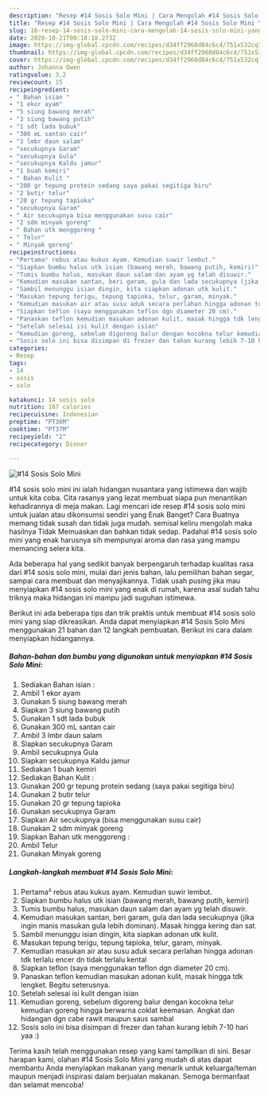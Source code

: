 ```yaml
---
description: "Resep #14 Sosis Solo Mini | Cara Mengolah #14 Sosis Solo Mini Yang Bisa Manjain Lidah"
title: "Resep #14 Sosis Solo Mini | Cara Mengolah #14 Sosis Solo Mini Yang Bisa Manjain Lidah"
slug: 16-resep-14-sosis-solo-mini-cara-mengolah-14-sosis-solo-mini-yang-bisa-manjain-lidah
date: 2020-10-21T00:18:18.273Z
image: https://img-global.cpcdn.com/recipes/d34ff2968d84c6c4/751x532cq70/14-sosis-solo-mini-foto-resep-utama.jpg
thumbnail: https://img-global.cpcdn.com/recipes/d34ff2968d84c6c4/751x532cq70/14-sosis-solo-mini-foto-resep-utama.jpg
cover: https://img-global.cpcdn.com/recipes/d34ff2968d84c6c4/751x532cq70/14-sosis-solo-mini-foto-resep-utama.jpg
author: Johanna Owen
ratingvalue: 3.2
reviewcount: 15
recipeingredient:
- " Bahan isian "
- "1 ekor ayam"
- "5 siung bawang merah"
- "3 siung bawang putih"
- "1 sdt lada bubuk"
- "300 mL santan cair"
- "3 lmbr daun salam"
- "secukupnya Garam"
- "secukupnya Gula"
- "secukupnya Kaldu jamur"
- "1 buah kemiri"
- " Bahan Kulit "
- "200 gr tepung protein sedang saya pakai segitiga biru"
- "2 butir telur"
- "20 gr tepung tapioka"
- "secukupnya Garam"
- " Air secukupnya bisa menggunakan susu cair"
- "2 sdm minyak goreng"
- " Bahan utk menggoreng "
- " Telur"
- " Minyak goreng"
recipeinstructions:
- "Pertama² rebus atau kukus ayam. Kemudian suwir lembut."
- "Siapkan bumbu halus utk isian (bawang merah, bawang putih, kemiri)"
- "Tumis bumbu halus, masukan daun salam dan ayam yg telah disuwir."
- "Kemudian masukan santan, beri garam, gula dan lada secukupnya (jika ingin manis masukan gula lebih dominan). Masak hingga kering dan sat."
- "Sambil menunggu isian dingin, kita siapkan adonan utk kulit."
- "Masukan tepung terigu, tepung tapioka, telur, garam, minyak."
- "Kemudian masukan air atau susu aduk secara perlahan hingga adonan tdk terlalu encer dn tidak terlalu kental"
- "Siapkan teflon (saya menggunakan teflon dgn diameter 20 cm)."
- "Panaskan teflon kemudian masukan adonan kulit, masak hingga tdk lengket. Begitu seterusnya."
- "Setelah selesai isi kulit dengan isian"
- "Kemudian goreng, sebelum digoreng balur dengan kocokna telur kemudian goreng hingga berwarna coklat keemasan. Angkat dan hidangan dgn cabe rawit maupun saus sambal"
- "Sosis solo ini bisa disimpan di frezer dan tahan kurang lebih 7-10 hari yaa :)"
categories:
- Resep
tags:
- 14
- sosis
- solo

katakunci: 14 sosis solo 
nutrition: 167 calories
recipecuisine: Indonesian
preptime: "PT36M"
cooktime: "PT37M"
recipeyield: "2"
recipecategory: Dinner

---
```



![#14 Sosis Solo Mini](https://img-global.cpcdn.com/recipes/d34ff2968d84c6c4/751x532cq70/14-sosis-solo-mini-foto-resep-utama.jpg)


#14 sosis solo mini ini ialah hidangan nusantara yang istimewa dan wajib untuk kita coba. Cita rasanya yang lezat membuat siapa pun menantikan kehadirannya di meja makan.
Lagi mencari ide resep #14 sosis solo mini untuk jualan atau dikonsumsi sendiri yang Enak Banget? Cara Buatnya memang tidak susah dan tidak juga mudah. semisal keliru mengolah maka hasilnya Tidak Memuaskan dan bahkan tidak sedap. Padahal #14 sosis solo mini yang enak harusnya sih mempunyai aroma dan rasa yang mampu memancing selera kita.

Ada beberapa hal yang sedikit banyak berpengaruh terhadap kualitas rasa dari #14 sosis solo mini, mulai dari jenis bahan, lalu pemilihan bahan segar, sampai cara membuat dan menyajikannya. Tidak usah pusing jika mau menyiapkan #14 sosis solo mini yang enak di rumah, karena asal sudah tahu triknya maka hidangan ini mampu jadi suguhan istimewa.




Berikut ini ada beberapa tips dan trik praktis untuk membuat #14 sosis solo mini yang siap dikreasikan. Anda dapat menyiapkan #14 Sosis Solo Mini menggunakan 21 bahan dan 12 langkah pembuatan. Berikut ini cara dalam menyiapkan hidangannya.

<!--inarticleads1-->

##### Bahan-bahan dan bumbu yang digunakan untuk menyiapkan #14 Sosis Solo Mini:

1. Sediakan  Bahan isian :
1. Ambil 1 ekor ayam
1. Gunakan 5 siung bawang merah
1. Siapkan 3 siung bawang putih
1. Gunakan 1 sdt lada bubuk
1. Gunakan 300 mL santan cair
1. Ambil 3 lmbr daun salam
1. Siapkan secukupnya Garam
1. Ambil secukupnya Gula
1. Siapkan secukupnya Kaldu jamur
1. Sediakan 1 buah kemiri
1. Sediakan  Bahan Kulit :
1. Gunakan 200 gr tepung protein sedang (saya pakai segitiga biru)
1. Gunakan 2 butir telur
1. Gunakan 20 gr tepung tapioka
1. Gunakan secukupnya Garam
1. Siapkan  Air secukupnya (bisa menggunakan susu cair)
1. Gunakan 2 sdm minyak goreng
1. Siapkan  Bahan utk menggoreng :
1. Ambil  Telur
1. Gunakan  Minyak goreng




<!--inarticleads2-->

##### Langkah-langkah membuat #14 Sosis Solo Mini:

1. Pertama² rebus atau kukus ayam. Kemudian suwir lembut.
1. Siapkan bumbu halus utk isian (bawang merah, bawang putih, kemiri)
1. Tumis bumbu halus, masukan daun salam dan ayam yg telah disuwir.
1. Kemudian masukan santan, beri garam, gula dan lada secukupnya (jika ingin manis masukan gula lebih dominan). Masak hingga kering dan sat.
1. Sambil menunggu isian dingin, kita siapkan adonan utk kulit.
1. Masukan tepung terigu, tepung tapioka, telur, garam, minyak.
1. Kemudian masukan air atau susu aduk secara perlahan hingga adonan tdk terlalu encer dn tidak terlalu kental
1. Siapkan teflon (saya menggunakan teflon dgn diameter 20 cm).
1. Panaskan teflon kemudian masukan adonan kulit, masak hingga tdk lengket. Begitu seterusnya.
1. Setelah selesai isi kulit dengan isian
1. Kemudian goreng, sebelum digoreng balur dengan kocokna telur kemudian goreng hingga berwarna coklat keemasan. Angkat dan hidangan dgn cabe rawit maupun saus sambal
1. Sosis solo ini bisa disimpan di frezer dan tahan kurang lebih 7-10 hari yaa :)




Terima kasih telah menggunakan resep yang kami tampilkan di sini. Besar harapan kami, olahan #14 Sosis Solo Mini yang mudah di atas dapat membantu Anda menyiapkan makanan yang menarik untuk keluarga/teman maupun menjadi inspirasi dalam berjualan makanan. Semoga bermanfaat dan selamat mencoba!
